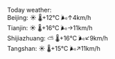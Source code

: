 Today weather:  
Beijing: ☀️   🌡️+12°C 🌬️↑4km/h  
Tianjin: ☀️   🌡️+16°C 🌬️→11km/h  
Shijiazhuang: ⛅️  🌡️+16°C 🌬️↙9km/h  
Tangshan: ☀️   🌡️+15°C 🌬️↗11km/h  
